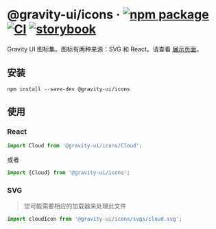 # @gravity-ui/icons &middot; [![npm package](https://img.shields.io/npm/v/@gravity-ui/icons)](https://www.npmjs.com/package/@gravity-ui/icons) [![CI](https://img.shields.io/github/actions/workflow/status/gravity-ui/icons/.github/workflows/ci.yml?branch=main&label=CI&logo=github)](https://github.com/gravity-ui/icons/actions/workflows/ci.yml?query=branch:main) [![storybook](https://img.shields.io/badge/Storybook-deployed-ff4685)](https://preview.gravity-ui.com/icons/)

Gravity UI 图标集。图标有两种来源：SVG 和 React。请查看 [展示页面](https://preview.gravity-ui.com/icons/)。

## 安装

```shell
npm install --save-dev @gravity-ui/icons
```

## 使用

### React

```js
import Cloud from '@gravity-ui/icons/Cloud';
```

或者

```js
import {Cloud} from '@gravity-ui/icons';
```

### SVG

> 您可能需要相应的加载器来处理此文件

```js
import cloudIcon from '@gravity-ui/icons/svgs/cloud.svg';
```